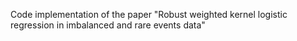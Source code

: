 Code implementation of the paper "Robust weighted kernel logistic regression in imbalanced and rare events data"
